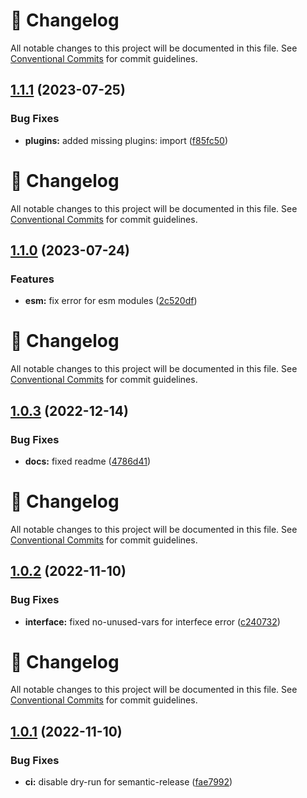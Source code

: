 <!-- markdownlint-disable --><!-- textlint-disable -->

# 📓 Changelog

All notable changes to this project will be documented in this file. See
[Conventional Commits](https://conventionalcommits.org) for commit guidelines.

## [1.1.1](https://github.com/DmytroMysak/eslint-config-base/compare/v1.1.0...v1.1.1) (2023-07-25)

### Bug Fixes

- **plugins:** added missing plugins: import ([f85fc50](https://github.com/DmytroMysak/eslint-config-base/commit/f85fc50f05d217a29d03deb5832fe0d93791a599))

<!-- markdownlint-disable --><!-- textlint-disable -->

# 📓 Changelog

All notable changes to this project will be documented in this file. See
[Conventional Commits](https://conventionalcommits.org) for commit guidelines.

## [1.1.0](https://github.com/DmytroMysak/eslint-config-base/compare/v1.0.3...v1.1.0) (2023-07-24)

### Features

- **esm:** fix error for esm modules ([2c520df](https://github.com/DmytroMysak/eslint-config-base/commit/2c520dfe5af52b391a2dd9a52a6107e9bf6e6b18))

<!-- markdownlint-disable --><!-- textlint-disable -->

# 📓 Changelog

All notable changes to this project will be documented in this file. See
[Conventional Commits](https://conventionalcommits.org) for commit guidelines.

## [1.0.3](https://github.com/DmytroMysak/eslint-config-base/compare/v1.0.2...v1.0.3) (2022-12-14)

### Bug Fixes

- **docs:** fixed readme ([4786d41](https://github.com/DmytroMysak/eslint-config-base/commit/4786d418fe2365bb6da61f07a9dbf8300a483800))

<!-- markdownlint-disable --><!-- textlint-disable -->

# 📓 Changelog

All notable changes to this project will be documented in this file. See
[Conventional Commits](https://conventionalcommits.org) for commit guidelines.

## [1.0.2](https://github.com/DmytroMysak/eslint-config-base/compare/v1.0.1...v1.0.2) (2022-11-10)

### Bug Fixes

- **interface:** fixed no-unused-vars for interfece error ([c240732](https://github.com/DmytroMysak/eslint-config-base/commit/c2407325e93570ca7ef25d5dbb5b4ce0c06b6928))

<!-- markdownlint-disable --><!-- textlint-disable -->

# 📓 Changelog

All notable changes to this project will be documented in this file. See
[Conventional Commits](https://conventionalcommits.org) for commit guidelines.

## [1.0.1](https://github.com/DmytroMysak/eslint-config-base/compare/v1.0.0...v1.0.1) (2022-11-10)

### Bug Fixes

- **ci:** disable dry-run for semantic-release ([fae7992](https://github.com/DmytroMysak/eslint-config-base/commit/fae79929620b89e59f17bc5e43c7a3f5b16350f7))

